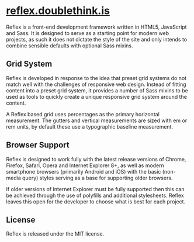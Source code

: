 # [reflex.doublethink.is](Reflex)

Reflex is a front-end development framework written in HTML5, JavaScript and Sass. It is designed to serve as a starting point for modern web projects, as such it does not dictate the style of the site and only intends to combine sensible defaults with optional Sass mixins.

## Grid System
Reflex is developed in response to the idea that preset grid systems do not match well with the challenges of responsive web design. Instead of fitting content into a preset grid system, it provides a number of Sass mixins to be used as tools to quickly create a unique responsive grid system around the content.

A Reflex based grid uses percentages as the primary horizontal measurement. The gutters and vertical measurements are sized with em or rem units, by default these use a typographic baseline measurement.

## Browser Support
Reflex is designed to work fully with the latest release versions of Chrome, Firefox, Safari, Opera and Internet Explorer 8+, as well as modern smartphone browsers (primarily Android and iOS) with the basic (non-media query) styles serving as a base for supporting older browsers.

If older versions of Internet Explorer must be fully supported then this can be achieved through the use of polyfills and additional stylesheets. Reflex leaves this open for the developer to choose what is best for each project.

## License
Reflex is released under the MIT license.